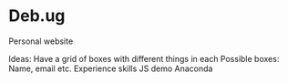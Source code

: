 Deb.ug
======

Personal website

Ideas:
	Have a grid of boxes with different things in each
	Possible boxes:
		Name, email etc.
		Experience skills
		JS demo
		Anaconda